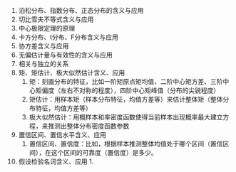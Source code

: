 1. 泊松分布、指数分布、正态分布的含义与应用
2. 切比雪夫不等式含义与应用
3. 中心极限定理的原理
4. 卡方分布、t分布、F分布含义与应用
5. 协方差含义与应用
6. 无偏估计量与有效性的含义与应用
7. 相关与独立的关系
8. 矩、矩估计、极大似然估计含义、应用
    1. 矩：刻画分布的特征，比如一阶矩原点矩均值、二阶中心矩方差、三阶中心矩偏度（左右不对称的程度），四阶中心矩峰值（分布的尖锐程度）
    2. 矩估计：用样本矩（样本分布特征，均值方差等）来估计整体矩（整体分布特征，均值方差等）
    3. 极大似然估计：用概样本和率密度函数使得当前样本出现概率最大建立方程，来推测出整体分布密度函数参数
9. 置信区间、置信水平含义、应用
    1. 置信区间、置信度：比如，根据样本推测整体均值处于哪个区间（置信区间），在这个区间的可靠度（置信度）是多少。
10. 假设检验名词含义、应用 1.